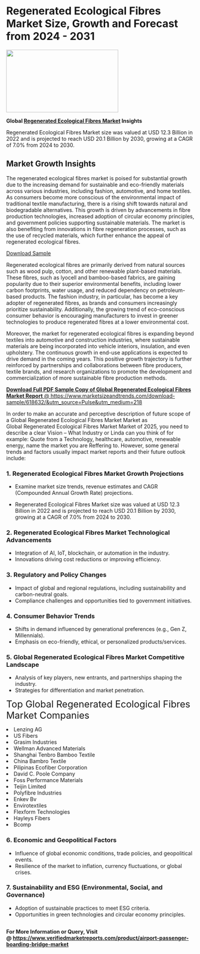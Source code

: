 <H1>Regenerated Ecological Fibres Market Size, Growth and Forecast from 2024 - 2031</H1><img class="aligncenter size-medium wp-image-584254" src="https://thirdeyenews.in/wp-content/uploads/2024/09/Global-Market-Research-300x168.jpeg" alt="" width="300" height="168" /><p><strong>Global&nbsp;<a href="https://www.marketsizeandtrends.com/download-sample/618632/&amp;utm_source=Pulse&amp;utm_medium=218">Regenerated Ecological Fibres Market</a> Insights</strong></p><p>Regenerated Ecological Fibres Market size was valued at USD 12.3 Billion in 2022 and is projected to reach USD 20.1 Billion by 2030, growing at a CAGR of 7.0% from 2024 to 2030.</p><p><h2>Market Growth Insights</h2> <p>The regenerated ecological fibres market is poised for substantial growth due to the increasing demand for sustainable and eco-friendly materials across various industries, including fashion, automotive, and home textiles. As consumers become more conscious of the environmental impact of traditional textile manufacturing, there is a rising shift towards natural and biodegradable alternatives. This growth is driven by advancements in fibre production technologies, increased adoption of circular economy principles, and government policies supporting sustainable materials. The market is also benefiting from innovations in fibre regeneration processes, such as the use of recycled materials, which further enhance the appeal of regenerated ecological fibres.</p> <p><a href="#">Download Sample</a></p> <p>Regenerated ecological fibres are primarily derived from natural sources such as wood pulp, cotton, and other renewable plant-based materials. These fibres, such as lyocell and bamboo-based fabrics, are gaining popularity due to their superior environmental benefits, including lower carbon footprints, water usage, and reduced dependency on petroleum-based products. The fashion industry, in particular, has become a key adopter of regenerated fibres, as brands and consumers increasingly prioritize sustainability. Additionally, the growing trend of eco-conscious consumer behavior is encouraging manufacturers to invest in greener technologies to produce regenerated fibres at a lower environmental cost.</p> <p>Moreover, the market for regenerated ecological fibres is expanding beyond textiles into automotive and construction industries, where sustainable materials are being incorporated into vehicle interiors, insulation, and even upholstery. The continuous growth in end-use applications is expected to drive demand in the coming years. This positive growth trajectory is further reinforced by partnerships and collaborations between fibre producers, textile brands, and research organizations to promote the development and commercialization of more sustainable fibre production methods.</p> <p><a href="#"></p><p><span class=""><strong>Download Full PDF Sample Copy of Global Regenerated Ecological Fibres Market Report</strong> @ <a href="https://www.marketsizeandtrends.com/download-sample/618632/&amp;utm_source=Pulse&amp;utm_medium=218" target="_blank">https://www.marketsizeandtrends.com/download-sample/618632/&amp;utm_source=Pulse&amp;utm_medium=218</a></span></p><p>In order to make an accurate and perceptive description of future scope of a Global&nbsp;Regenerated Ecological Fibres Market Market as Global&nbsp;Regenerated Ecological Fibres Market Market of 2025, you need to describe a clear Vision &ndash; What Industry or Linda can you think of for example: Quote from a Technology, healthcare, automotive, renewable energy, name the market you are Reffering to. However, some general trends and factors usually impact market reports and their future outlook include:</p><h3>1.&nbsp;<strong>Regenerated Ecological Fibres Market Growth Projections</strong></h3><ul><li>Examine market size trends, revenue estimates and CAGR (Compounded Annual Growth Rate) projections.</li><li><p>Regenerated Ecological Fibres Market size was valued at USD 12.3 Billion in 2022 and is projected to reach USD 20.1 Billion by 2030, growing at a CAGR of 7.0% from 2024 to 2030.</p></li></ul><h3>2.&nbsp;<strong>Regenerated Ecological Fibres Market Technological Advancements</strong></h3><ul><li>Integration of AI, IoT, blockchain, or automation in the industry.</li><li>Innovations driving cost reductions or improving efficiency.</li></ul><h3>3.&nbsp;<strong>Regulatory and Policy Changes</strong></h3><ul><li>Impact of global and regional regulations, including sustainability and carbon-neutral goals.</li><li>Compliance challenges and opportunities tied to government initiatives.</li></ul><h3>4.&nbsp;<strong>Consumer Behavior Trends</strong></h3><ul><li>Shifts in demand influenced by generational preferences (e.g., Gen Z, Millennials).</li><li>Emphasis on eco-friendly, ethical, or personalized products/services.</li></ul><h3>5.&nbsp;<strong>Global Regenerated Ecological Fibres Market Competitive Landscape</strong></h3><ul><li>Analysis of key players, new entrants, and partnerships shaping the industry.</li><li>Strategies for differentiation and market penetration.</li></ul><p data-pm-slice="1 1 []"><span style="color: inherit; font-family: inherit; font-size: 25px;">Top Global Regenerated Ecological Fibres Market Companies</span></p><div class="" data-test-id=""><p><li>Lenzing AG</li><li> US Fibers</li><li> Grasim Industries</li><li> Wellman Advanced Materials</li><li> Shanghai Tenbro Bamboo Textile</li><li> China Bambro Textile</li><li> Pilipinas Ecofiber Corporation</li><li> David C. Poole Company</li><li> Foss Performance Materials</li><li> Teijin Limited</li><li> Polyfibre Industries</li><li> Enkev Bv</li><li> Envirotextiles</li><li> Flexform Technologies</li><li> Hayleys Fibers</li><li> Bcomp</li></p></div><h3>6.&nbsp;<strong>Economic and Geopolitical Factors</strong></h3><ul><li>Influence of global economic conditions, trade policies, and geopolitical events.</li><li>Resilience of the market to inflation, currency fluctuations, or global crises.</li></ul><h3>7.&nbsp;<strong>Sustainability and ESG (Environmental, Social, and Governance)</strong></h3><ul><li>Adoption of sustainable practices to meet ESG criteria.</li><li>Opportunities in green technologies and circular economy principles.</li></ul><h2><strong style="font-size: 14px;">For More Information or Query, Visit @&nbsp;</strong><a style="background-color: #ffffff; font-size: 14px;" href="https://www.marketsizeandtrends.com/report/regenerated-ecological-fibres-market/" target="_blank">https://www.verifiedmarketreports.com/product/airport-passenger-boarding-bridge-market</a></h2>
